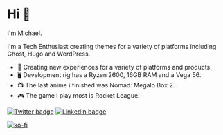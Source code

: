 # Hi 👋

I'm Michael.

I'm a Tech Enthusiast creating themes for a variety of platforms including Ghost, Hugo and WordPress. 

- 🧪 Creating new experiences for a variety of platforms and products.
- 🖥️ Development rig has a Ryzen 2600, 16GB RAM and a Vega 56. 
- 📺 The last anime i finished was Nomad: Megalo Box 2.
- 🎮 The game i play most is Rocket League.


[![Twitter badge](https://img.shields.io/badge/twitter-@boumannm-1da1f2?style=flat-square&logo=twitter)](https://www.twitter.com/boumannm)
[![Linkedin badge](https://img.shields.io/badge/linkedin-boumannm-0077b5?style=flat-square&logo=linkedin)](https://www.linkedin.com/in/boumannm)

[![ko-fi](https://ko-fi.com/img/githubbutton_sm.svg)](https://ko-fi.com/K3K245V5N)
